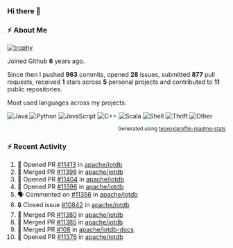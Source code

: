 ### Hi there 👋

### :zap: About Me

[![trophy](https://github-profile-trophy.vercel.app/?username=HTHou&theme=onedark)](https://github.com/ryo-ma/github-profile-trophy)
   
Joined Github **6** years ago.

Since then I pushed **963** commits, opened **28** issues, submitted **877** pull requests, received **1** stars across **5** personal projects and contributed to **11** public repositories.

Most used languages across my projects:

![Java](https://img.shields.io/static/v1?style=flat-square&label=%E2%A0%80&color=555&labelColor=%23b07219&message=Java%EF%B8%B195.4%25)
![Python](https://img.shields.io/static/v1?style=flat-square&label=%E2%A0%80&color=555&labelColor=%233572A5&message=Python%EF%B8%B11.2%25)
![JavaScript](https://img.shields.io/static/v1?style=flat-square&label=%E2%A0%80&color=555&labelColor=%23f1e05a&message=JavaScript%EF%B8%B10.7%25)
![C++](https://img.shields.io/static/v1?style=flat-square&label=%E2%A0%80&color=555&labelColor=%23f34b7d&message=C%2B%2B%EF%B8%B10.5%25)
![Scala](https://img.shields.io/static/v1?style=flat-square&label=%E2%A0%80&color=555&labelColor=%23c22d40&message=Scala%EF%B8%B10.4%25)
![Shell](https://img.shields.io/static/v1?style=flat-square&label=%E2%A0%80&color=555&labelColor=%2389e051&message=Shell%EF%B8%B10.3%25)
![Thrift](https://img.shields.io/static/v1?style=flat-square&label=%E2%A0%80&color=555&labelColor=%23D12127&message=Thrift%EF%B8%B10.3%25)
![Other](https://img.shields.io/static/v1?style=flat-square&label=%E2%A0%80&color=555&labelColor=%23ededed&message=Other%EF%B8%B10.8%25)

<p align="right"><sub>Generated using <a href="https://github.com/marketplace/actions/profile-readme-stats">teoxoy/profile-readme-stats</a></sub></p>


<!--![](https://github.com/HTHou/HTHou/blob/output/github-contribution-grid-snake.svg)-->

<!--![Haonan Hou's github stats](https://github-readme-stats.vercel.app/api?username=HTHou&count_private=true&show_icons=true&theme=onedark)-->

<!--![Haonan Hou's wakatime stats](https://github-readme-stats.vercel.app/api/wakatime?username=HTHou&layout=compact&theme=onedark)-->

<!--![Top Langs](https://github-readme-stats.vercel.app/api/top-langs/?username=HTHou&theme=onedark&layout=compact)-->

### :zap: Recent Activity
<!--START_SECTION:activity-->
1. 💪 Opened PR [#11413](https://github.com/apache/iotdb/pull/11413) in [apache/iotdb](https://github.com/apache/iotdb)
2. 🎉 Merged PR [#11398](https://github.com/apache/iotdb/pull/11398) in [apache/iotdb](https://github.com/apache/iotdb)
3. 💪 Opened PR [#11404](https://github.com/apache/iotdb/pull/11404) in [apache/iotdb](https://github.com/apache/iotdb)
4. 💪 Opened PR [#11396](https://github.com/apache/iotdb/pull/11396) in [apache/iotdb](https://github.com/apache/iotdb)
5. 🗣 Commented on [#11356](https://github.com/apache/iotdb/issues/11356#issuecomment-1780357653) in [apache/iotdb](https://github.com/apache/iotdb)
6. 🔒 Closed issue [#10842](https://github.com/apache/iotdb/issues/10842) in [apache/iotdb](https://github.com/apache/iotdb)
7. 🎉 Merged PR [#11380](https://github.com/apache/iotdb/pull/11380) in [apache/iotdb](https://github.com/apache/iotdb)
8. 🎉 Merged PR [#11385](https://github.com/apache/iotdb/pull/11385) in [apache/iotdb](https://github.com/apache/iotdb)
9. 🎉 Merged PR [#108](https://github.com/apache/iotdb-docs/pull/108) in [apache/iotdb-docs](https://github.com/apache/iotdb-docs)
10. 💪 Opened PR [#11376](https://github.com/apache/iotdb/pull/11376) in [apache/iotdb](https://github.com/apache/iotdb)
<!--END_SECTION:activity-->

<!--
**HTHou/HTHou** is a ✨ _special_ ✨ repository because its `README.md` (this file) appears on your GitHub profile.

Here are some ideas to get you started:

- 🔭 I’m currently working on ...
- 🌱 I’m currently learning ...
- 👯 I’m looking to collaborate on ...
- 🤔 I’m looking for help with ...
- 💬 Ask me about ...
- 📫 How to reach me: ...
- 😄 Pronouns: ...
- ⚡ Fun fact: ...
-->

